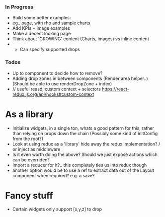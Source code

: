 ### In Progress

- Build some better examples:
- eg.. page, with rhp and sample charts
- Add KPIs + image examples
- Make a decent looking page
- Think about 'GROWING' content (Charts, images) vs inline content
- - Can specify supported drops

### Todos

- Up to component to decide how to remove?
- Adding drop zones in between components (Render area helper..) (Should be able to use renderDropZone + index)
- // useful reasd, custom context + selectors https://react-redux.js.org/api/hooks#custom-context

# As a library

- Initialize widgets, in a single ton, whats a good pattern for this, rather than relying on props down the chain (Possibly some kind of initConfig from the root?)
- Look at using redux as a 'library' hide away the redux implementation? / or inject as middleware
- Is it even worth doing the above? Should we just expose actions which can be overriden?
- Import a reducer for it?.. this completely ties us into redux though
- another option would be to use a ref to extract data out of the Layout component when required? e.g. a save?

# Fancy stuff

- Certain widgets only support [x,y,z] to drop
